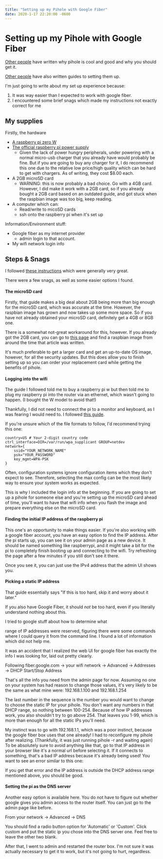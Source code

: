 ```yaml
---
title: "Setting up my Pihole with Google Fiber"
date: 2020-1-17 22:20:00 -0600
---
```


# Setting up my Pihole with Google Fiber
 
 [Other people](https://blog.cryptoaustralia.org.au/why-you-need-network-wide-ad-blocker-pi-hole/) have written why pihole is cool and good and why you should get it.
 
 [Other people](https://blog.cryptoaustralia.org.au/instructions-for-setting-up-pi-hole/) have also written guides to setting them up.

 I'm just going to write about my set up experience because:
 
 1. It was way easier than I expected to work with google fiber.
 2. I encountered some brief snags which made my instructions not exactly correct for me
 
 ## My supplies
 
 Firstly, the hardware
 - [A raspberry pi zero W](https://www.raspberrypi.org/products/raspberry-pi-zero-w/)
 - [The official raspberry pi power supply](https://www.raspberrypi.org/products/type-c-power-supply/)
   - Given the lack of power hungry peripherals, under powering with a normal micro-usb charger that you already have would probably be fine. But if you are going to buy any charger for it, I do recommend this one due to the relative low price/high quality which can be hard to get with chargers. As of writing, they cost $8.00 each.
 - A 2GB microSD card
   - WARNING: this is now probably a bad choice. Go with a 4GB card. However, I did make it work with a 2GB card, so if you already bought a 2GB card based on an outdated guide, and got stuck when the raspbian image was too big, keep reading.
 - A computer which can:
   - Read/write to micoSD cards
   - ssh onto the raspberry pi when it's set up
 
 Information/Environment stuff:
 - Google fiber as my internet provider
   - admin login to that account.
 - My wifi network login info
 
 ## Steps & Snags
 
 I followed [these instructions](https://blog.cryptoaustralia.org.au/instructions-for-setting-up-pi-hole/) which were generally very great.
 
 There were a few snags, as well as some easier options I found.
 
 #### The microSD card
 
 Firstly, that guide makes a big deal about 2GB being more than big enough for the microSD card, which was accurate at the time. However, the raspbian image has grown and now takes up some more space. So if you have not already obtained your microSD card, definitely get a 4GB or 8GB one.
 
 There is a somewhat not-great workaround for this, however. If you already got the 2GB card, you can go to [this page](http://downloads.raspberrypi.org/raspbian/images/) and find a raspbian image from around the time that article was written.
 
 It's much preferable to get a larger card and get an up-to-date OS image, however, for all the security updates. But this does allow you to finish setting up so you can order your replacement card while getting the benefits of pihole.
 
 #### Logging into the wifi
 
 The guide I followed told me to buy a raspberry pi w but then told me to plug my raspberry pi into the router via an ethernet, which wasn't going to happen. (I bought the W model to avoid that!)
 
 Thankfully, I did not need to connect the pi to a monitor and keyboard, as I was fearing I would need to. I followed [this guide](https://howchoo.com/g/ndy1zte2yjn/how-to-set-up-wifi-on-your-raspberry-pi-without-ethernet).
 
If you're unsure which of the file formats to follow, I'd recommend trying this one:
```
country=US # Your 2-digit country code
ctrl_interface=DIR=/var/run/wpa_supplicant GROUP=netdev
network={
    ssid="YOUR_NETWORK_NAME"
    psk="YOUR_PASSWORD"
    key_mgmt=WPA-PSK
}
```
Often, configuration systems ignore configuration items which they don't expect to see. Therefore, selecting the max config can be the most likely way to ensure your system works as expected.

 This is why I included the login info at the beginning. If you are going to set up a pihole for someone else and you're setting up the microSD card ahead of time, you'll want to have that wifi info when you flash the image and prepare everything else on the microSD card.
 
 #### Finding the initial IP address of the raspberry pi
 
 This one's an opportunity to make things easier.
 If you're also working with a google fiber account, you have an easy option to find the IP address. After the pi starts up, you can see it on your admin page as a new device. It should be named something like raspberrypi, and it might take a bit for the pi to completely finish booting up and connecting to the wifi. Try refreshing the page after a few minutes if you still don't see it there.
 
 Once you see it, you can just use the IPv4 address that the admin UI shows you.
 
 #### Picking a static IP address
 
 That guide essentially says "If this is too hard, skip it and worry about it later."
 
 If you also have Google Fiber, it should _not_ be too hard, even if you literally understand nothing about this. 
 
 I tried to google stuff about how to determine what

range of IP addresses were reserved, figuring there were some commands where I could query it from the command line. I found a lot of information which did not help me.
 
 It was an accident that I realized the web UI for google fiber has exactly the info I was looking for, laid out pretty clearly.
 
 Following fiber.google.com -> your wifi network -> Advanced -> Addresses -> DHCP Start/Stop Address
 <!-- TODO: add image-->
 
 That's all the info you need from the admin page for now. Assuming no one on your system has had reason to change those values, it's very likely to be the same as what mine were: 192.168.1.100 and 192.168.1.254
 
 The last number in the sequence is the number you would want to change to choose the static IP for your pihole. You don't want any numbers in that DHCP range, so nothing between 100-254. Because of how IP addresses work, you also shouldn't try to go above 254. That leaves you 1-99, which is more than enough for all the static IPs you'll need.
 
 My instinct was to go with 192.168.1.1, which was a poor instinct, because the google fiber box uses that one already! I had to reconfigure my pihole after realizing. (Thankfully, it was just running pihole -r and waiting again) To be absolutely sure to avoid anything like that, go to that IP address in your browser like it's a normal url before selecting it. If it connects to something, that's a bad IP address because it's already being used! You want to see an error similar to this one:
 <!-- TODO: add image-->
 
 If you get that error and the IP address is outside the DHCP address range mentioned above, you should be good.
 
 <!-- TODO: finish this section -->
 
 #### Setting the pi as the DNS server
 
 Another easy option is available here. You do not have to figure out whether google gives you admin access to the router itself. You can just go to the admin page like before. 
 
 From your network -> Advanced -> DNS
 
 You should find a radio button option for 'Automatic' or 'Custom'. Click custom and put the static ip you chose into the DNS server one. Feel free to leave the other two blank.
 
 After that, I went to admin and restarted the router box. I'm not sure it was actually necessary to get it to work, but it's not going to hurt, regardless.
